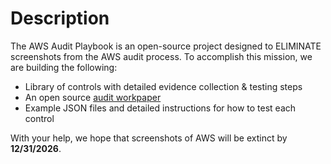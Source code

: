 # Description
The AWS Audit Playbook is an open-source project designed to ELIMINATE screenshots from the AWS audit process. To accomplish this mission, we are building the following:
- Library of controls with detailed evidence collection & testing steps
- An open source [audit workpaper](https://docs.google.com/spreadsheets/d/1bGfbXUTSzVCSGCWn7UtG6QN4wWeEKdrubygcCuDDjbI/edit?usp=sharing)
- Example JSON files and detailed instructions for how to test each control

With your help, we hope that screenshots of AWS will be extinct by **12/31/2026**.
